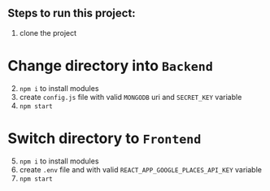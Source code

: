 ## Steps to run this project:

1. clone the project

# Change directory into `Backend`
2. `npm i` to install modules
3. create `config.js` file with valid `MONGODB` uri and `SECRET_KEY` variable
4. `npm start`

# Switch directory to `Frontend`

5. `npm i` to install modules
6. create `.env` file and with valid `REACT_APP_GOOGLE_PLACES_API_KEY` variable
7. `npm start`
